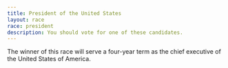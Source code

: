 ```yaml
---
title: President of the United States
layout: race
race: president
description: You should vote for one of these candidates.
---
```


The winner of this race will serve a four-year term as the chief executive of the United States of America.